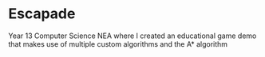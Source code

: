 # Escapade
Year 13 Computer Science NEA where I created an educational game demo that makes use of multiple custom algorithms and the A* algorithm
